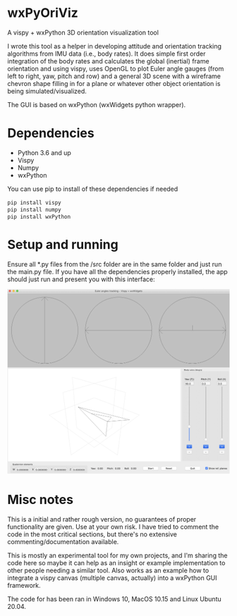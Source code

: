 # wxPyOriViz
 A vispy + wxPython 3D orientation visualization tool

 I wrote this tool as a helper in developing attitude and orientation tracking algorithms from IMU data (i.e., body rates). It does simple first order integration of the body rates and calculates the global (inertial) frame orientation and using vispy, uses OpenGL to plot Euler angle gauges (from left to right, yaw, pitch and row) and a general 3D scene with a wireframe chevron shape filling in for a plane or whatever other object orientation is being simulated/visualized.

 The GUI is based on wxPython (wxWidgets python wrapper).

 # Dependencies
 
 - Python 3.6 and up
 - Vispy
 - Numpy
 - wxPython

 You can use pip to install of these dependencies if needed
 ```
 pip install vispy
 pip install numpy
 pip install wxPython
 ```

 # Setup and running

 Ensure all *.py files from the /src folder are in the same folder and just run the main.py file. If you have all the dependencies properly installed, the app should just run and present you with this interface:

 ![ss1]

 # Misc notes

This is a initial and rather rough version, no guarantees of proper functionality are given. Use at your own risk.
I have tried to comment the code in the most critical sections, but there's no extensive commenting/documentation available.

This is mostly an experimental tool for my own projects, and I'm sharing the code here so maybe it can help as an insight or example implementation to other people needing a similar tool. Also works as an example how to integrate a vispy canvas (multiple canvas, actually) into a wxPython GUI framework.

The code for has been ran in Windows 10, MacOS 10.15 and Linux Ubuntu 20.04.

 [ss1]: https://github.com/rmaia3d/wxPyOriViz/blob/master/images/screen1.png


